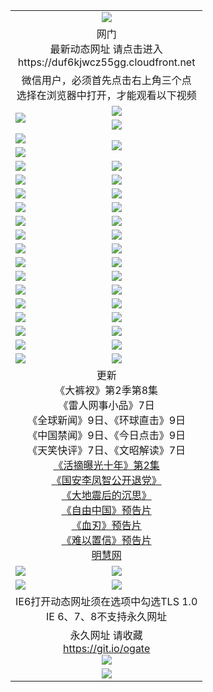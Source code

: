 ﻿<table>
  <tr></tr>
  <tr><td colspan=2 align=center><img src="https://cloud.githubusercontent.com/assets/11880933/13434984/f430fae2-e012-11e5-814f-c2df1e82b247.jpg" /></td></tr>
  <tr><td colspan=2 align=center>网门<br>最新动态网址 请点击进入
<br>https://duf6kjwcz55gg.cloudfront.net
    </td>
  </tr>
  <tr>
    <td colspan=2 align=center>微信用户，必须首先点击右上角三个点<br>选择在浏览器中打开，才能观看以下视频</td>
  </tr>
  <tr>
    <td rowspan=2><a href="https://duf6kjwcz55gg.cloudfront.net/ogUP.aspx?name=11DKC.mp4&count=T:2,2:8,1:16&from=github" target="_blank"><img src="https://duf6kjwcz55gg.cloudfront.net/Up/11DKC1.jpg" /></a></td> 
    <td><div><a href="https://duf6kjwcz55gg.cloudfront.net/ogUP.aspx?name=LRWS.mp4&count=7B:9,6B:44,5A:10,5B:35,4A:14,4B:19,3A:10,3B:26,2A:16,2B:21,1A:23,1B:29&current=7B:9" target="_blank"><img src="https://duf6kjwcz55gg.cloudfront.net/Up/LRWS.jpg" /></a></td>
   </tr>
  <tr>
    <td><a href="https://duf6kjwcz55gg.cloudfront.net/ogNiceVedio.aspx" target="_blank"><img src="https://duf6kjwcz55gg.cloudfront.net/Up/TGKDY.jpg" /></a></td>
  </tr>
  <tr>
    <td><a href="https://duf6kjwcz55gg.cloudfront.net/ogUP.aspx?name=JQR.mp4&count=2" target="_blank"><img src="https://duf6kjwcz55gg.cloudfront.net/Up/JQR.jpg" /></a></td>   
    <td rowspan=2><a href="https://duf6kjwcz55gg.cloudfront.net/ogUP.aspx?name=JP.mp4&count=9" target="_blank"><img src="https://duf6kjwcz55gg.cloudfront.net/Up/JP.jpg" /></td>
  </tr>
  <tr>
    <td><a href="https://duf6kjwcz55gg.cloudfront.net/ogUP.aspx?name=WH.mp4" target="_blank"><img src="https://duf6kjwcz55gg.cloudfront.net/Up/WH.jpg" /></a></td>
  </tr>
  <tr>
    <td><a href="https://duf6kjwcz55gg.cloudfront.net/ogUP.aspx?name=SSZJ.mp4&count=480P:9,S:2" target="_blank"><img src="https://duf6kjwcz55gg.cloudfront.net/Up/SSZJ.jpg" /></a></td>
    <td><a href="https://duf6kjwcz55gg.cloudfront.net/ogUP.aspx?name=ZY.mp4&count=2015:16" target="_blank"><img src="https://duf6kjwcz55gg.cloudfront.net/Up/ZY.jpg" /></a</td>
  </tr>
  <tr>
    <td><a href="https://duf6kjwcz55gg.cloudfront.net/ogUP.aspx?name=XTFY.mp4&count=B:2,A:24" target="_blank"><img src="https://duf6kjwcz55gg.cloudfront.net/Up/XTFY.jpg" /></a></td>
    <td><a href="https://duf6kjwcz55gg.cloudfront.net/ogUP.aspx?name=1XQK.mp4&count=13" target="_blank"><img src="https://duf6kjwcz55gg.cloudfront.net/Up/1XQK.jpg" /></a</td>
  </tr>
  <tr>
    <td><a href="https://duf6kjwcz55gg.cloudfront.net/ogUP.aspx?name=1LYF.mp4&count=2" target="_blank"><img src="https://duf6kjwcz55gg.cloudfront.net/Up/1LYF0.jpg" /></a></td>
    <td><a href="https://duf6kjwcz55gg.cloudfront.net/ogUP.aspx?name=1ZGC.mp4&count=6" target="_blank"><img src="https://duf6kjwcz55gg.cloudfront.net/Up/1ZGC0.jpg" /></a></td>
  </tr>
  <tr>
    <td><a href="https://duf6kjwcz55gg.cloudfront.net/ogUP.aspx?name=1ZKM.mp4&count=3&current=3" target="_blank"><img src="https://duf6kjwcz55gg.cloudfront.net/Up/1ZKM0.jpg" /></a></td>  
    <td><a href="https://duf6kjwcz55gg.cloudfront.net/ogUP.aspx?name=1WWY.mp4&count=6&current=6" target="_blank"><img src="https://duf6kjwcz55gg.cloudfront.net/Up/1WWY0.jpg" /></a></td>
  </tr>
  <tr>
    <td><a href="https://duf6kjwcz55gg.cloudfront.net/ogUP.aspx?name=10JGY.mp4&count=3" target="_blank"><img src="https://duf6kjwcz55gg.cloudfront.net/Up/10JGY0.jpg" /></a></td>
    <td><a href="https://duf6kjwcz55gg.cloudfront.net/ogUP.aspx?name=10CYS.mp4&count=2" target="_blank"><img src="https://duf6kjwcz55gg.cloudfront.net/Up/10CYS0.jpg" /></a></td>
  </tr>
  <tr>
    <td><a href="https://duf6kjwcz55gg.cloudfront.net/ogUP.aspx?name=4SQQ.mp4&count=201603:7,201602:20,201601:21&current=201603:7" target="_blank"><img src="https://duf6kjwcz55gg.cloudfront.net/Up/4SQQ0.jpg"/></a></td>
    <td><a href="https://duf6kjwcz55gg.cloudfront.net/ogUP.aspx?name=4SHQ.mp4&count=201603:9,201602:27,201601:28&current=201603:9" target="_blank"><img src="https://duf6kjwcz55gg.cloudfront.net/Up/4SHQ0.jpg"/></a></td>
  </tr>
  <tr>
    <td><a href="https://duf6kjwcz55gg.cloudfront.net/ogUP.aspx?name=4SZG.mp4&count=201603:8,201602:21,201601:23&current=201603:8" target="_blank"><img src="https://duf6kjwcz55gg.cloudfront.net/Up/4SZG0.jpg"/></a></td>
    <td><a href="https://duf6kjwcz55gg.cloudfront.net/ogUP.aspx?name=4SDJ.mp4&count=201603A:8,201603B:5,201602A:24,201602B:7,201601A:48,201601B:6&current=201603A:8" target="_blank"><img src="https://duf6kjwcz55gg.cloudfront.net/Up/4SDJ0.jpg"/></a></td>
  </tr>
  <tr>
    <td><a href="https://duf6kjwcz55gg.cloudfront.net/ogUP.aspx?name=4SGX.mp4&count=201603:1&current=201603:1" target="_blank"><img src="https://duf6kjwcz55gg.cloudfront.net/Up/4SGX0.jpg"/></a></td>
    <td><a href="https://duf6kjwcz55gg.cloudfront.net/ogUP.aspx?name=4SHD.mp4&count=201603:3&current=201603:1" target="_blank"><img src="https://duf6kjwcz55gg.cloudfront.net/Up/4SHD0.jpg"/></a></td>
  </tr>
  <tr>
    <td><a href="https://duf6kjwcz55gg.cloudfront.net/ogUP.aspx?name=4CTX.mp4&count=201603:2,201602:3,201601:4&current=201603:2" target="_blank"><img src="https://duf6kjwcz55gg.cloudfront.net/Up/4CTX0.jpg"/></a></td>
    <td><a href="https://duf6kjwcz55gg.cloudfront.net/ogUP.aspx?name=4CWZ.mp4&count=201603:1,201602:4,201601:4&current=201603:1" target="_blank"><img src="https://duf6kjwcz55gg.cloudfront.net/Up/4CWZ0.jpg"/></a></td>
  </tr>
  <tr>
    <td><a href="https://duf6kjwcz55gg.cloudfront.net/onUP.aspx?name=https://d2t6x1lwzcff38.cloudfront.net/" target="_blank"><img src="https://duf6kjwcz55gg.cloudfront.net/Up/0DTW.jpg"/></a></td>
    <td><a href="https://duf6kjwcz55gg.cloudfront.net/onUP.aspx?name=https://d240ns8up8earz.cloudfront.net/acenter/" target="_blank"><img src="https://duf6kjwcz55gg.cloudfront.net/Up/0TDW.jpg" /></a></td>
  </tr>
  <tr>
    <td><a href="https://duf6kjwcz55gg.cloudfront.net/onUP.aspx?name=https://d4508d6vomz2p.cloudfront.net/gb/nsc413.htm" target="_blank"><img src="https://duf6kjwcz55gg.cloudfront.net/Up/0DJY.jpg" /></a></td>
    <td><a href="https://duf6kjwcz55gg.cloudfront.net/onUP.aspx?name=https://d3bxwq7vzudb5l.cloudfront.net/xtr/gb/prog204.html" target="_blank"><img src="https://duf6kjwcz55gg.cloudfront.net/Up/0XTR.jpg" /></a></td>
  </tr>
  <tr>
    <td><a href="https://duf6kjwcz55gg.cloudfront.net/onUP.aspx?name=https://d3aj00iefsmfgc.cloudfront.net/" target="_blank"><img src="https://duf6kjwcz55gg.cloudfront.net/Up/0MHW.jpg" /></a></td>
    <td><a href="https://duf6kjwcz55gg.cloudfront.net/onUP.aspx?name=https://d1lcj91uv80klr.cloudfront.net/" target="_blank"><img src="https://duf6kjwcz55gg.cloudfront.net/Up/0ZJW.jpg" /></a></td>
  </tr>
  <tr>
    <td><a href="https://duf6kjwcz55gg.cloudfront.net/ogUP.aspx?name=0FG.zip" target="_blank"><img src="https://duf6kjwcz55gg.cloudfront.net/Up/0FG.jpg" /></a></td>
    <td><a href="https://duf6kjwcz55gg.cloudfront.net/ogUP.aspx?name=0FGA.apk" target="_blank"><img src="https://duf6kjwcz55gg.cloudfront.net/Up/0FGA.jpg" /></a></td>
  </tr>
  <tr>
    <td><a href="https://duf6kjwcz55gg.cloudfront.net/ogUP.aspx?name=0U.zip" target="_blank"><img src="https://duf6kjwcz55gg.cloudfront.net/Up/0U.jpg" /></a></td>
    <td><a href="https://duf6kjwcz55gg.cloudfront.net/ogUP.aspx?name=0UA.apk" target="_blank"><img src="https://duf6kjwcz55gg.cloudfront.net/Up/0UA.jpg" /></a></td>
  </tr>
  <tr>
    <td><a href="https://duf6kjwcz55gg.cloudfront.net/ogUP.aspx?name=0iPPOTV.zip" target="_blank"><img src="https://duf6kjwcz55gg.cloudfront.net/Up/0iPPOTV.jpg" /></a></td>
    <td><a href="https://duf6kjwcz55gg.cloudfront.net/ogUP.aspx?name=0iNTD.apk" target="_blank"><img src="https://duf6kjwcz55gg.cloudfront.net/Up/0iNTD.jpg" /></a></td>
  </tr>
  <tr>
    <td colspan=2 align=center>更新<br>
      《大裤衩》第2季第8集<br>
      《雷人网事小品》7日<br>
      《全球新闻》9日、《环球直击》9日<br>
      《中国禁闻》9日、《今日点击》9日<br>
      《天笑快评》7日、《文昭解读》7日<br>
      <a href="https://duf6kjwcz55gg.cloudfront.net/ogUP.aspx?name=SSZJ.mp4&count=480P:9,S:2&current=S:2" target="_blank">《活摘曝光十年》第2集</a><br>
      <a href="https://duf6kjwcz55gg.cloudfront.net/ogUP.aspx?name=4LFZ.mp4" target="_blank">《国安李凤智公开退党》</a><br>
      <a href="https://duf6kjwcz55gg.cloudfront.net/ogUP.aspx?name=4DDZHDCS.mp4" target="_blank">《大地震后的沉思》</a><br>
      <a href="https://duf6kjwcz55gg.cloudfront.net/ogUP.aspx?name=11ZYZG0.mp4" target="_blank">《自由中国》预告片</a><br>
      <a href="https://duf6kjwcz55gg.cloudfront.net/ogUP.aspx?name=11XR.mp4" target="_blank">《血刃》预告片</a><br>
      <a href="https://duf6kjwcz55gg.cloudfront.net/ogUP.aspx?name=11NYZX.mp4&count=2" target="_blank">《难以置信》预告片</a><br>
      <a href="https://duf6kjwcz55gg.cloudfront.net/onUP.aspx?name=https://www.minghui.org/" target="_blank">明慧网</a></td>
    </td>
  </tr>
  <tr>
    <td><a href="https://duf6kjwcz55gg.cloudfront.net/ogNice.aspx" target="_blank"><img src="https://duf6kjwcz55gg.cloudfront.net/Up/0WCYY.jpg" /></a></td>
    <td><a href="https://duf6kjwcz55gg.cloudfront.net/onCO.aspx?ob=600%E4%BA%8B%E7%89%A9&op=%E5%A2%9E%E5%88%A0%E6%94%B9&args=WH1~%23%E7%B1%BB%E5%9E%8B6%E6%96%B0%E9%97%BB%7c%23%E7%B1%BB%E5%9E%8B6%E8%AF%84%E8%AE%BA&mode=" target="_blank"><img src="https://duf6kjwcz55gg.cloudfront.net/Up/0WZTT.jpg" /></a></td> 
  </tr>
  <tr>
    <td><a href="https://duf6kjwcz55gg.cloudfront.net/ogDY.aspx" target="_blank"><img src="https://duf6kjwcz55gg.cloudfront.net/Up/0FK.jpg" /></a></td>
    <td><a href="https://duf6kjwcz55gg.cloudfront.net/ogST.aspx" target="_blank"><img src="https://duf6kjwcz55gg.cloudfront.net/Up/0ST.jpg" /></a></td> 
  </tr>
  <tr>
    <td colspan=2 align=center>IE6打开动态网址须在选项中勾选TLS 1.0<br/>IE 6、7、8不支持永久网址<br/>
      <!--微信可扫描以下临时二维码<br/>https://bit.ly/1mBQHW8<br/><a href="https://duf6kjwcz55gg.cloudfront.net/Up/0WMGDL3.png" target="_blank"><img src="https://duf6kjwcz55gg.cloudfront.net/Up/0WMGD3.png"/></a><br-->
  </tr>
  <tr>
    <td colspan=2 align=center>永久网址 请收藏<br/><a href="https://git.io/ogate" target="_blank">https://git.io/ogate</a><br/><a href="https://duf6kjwcz55gg.cloudfront.net/Up/0WMGDL2.png" target="_blank"><img src="https://duf6kjwcz55gg.cloudfront.net/Up/0WMGD2.png"/></a></td>
  </tr>
  <tr>
    <td colspan=2 align=center><a href="https://duf6kjwcz55gg.cloudfront.net/ogUP.aspx?name=0oGate.apk" target="_blank"><img src="https://duf6kjwcz55gg.cloudfront.net/Up/0WMAZ.jpg" /></a></td>
  </tr>
  <!--tr>
    <td colspan=2 align=center>可能失效的动态网址
    </td>
  </tr-->
</table>

